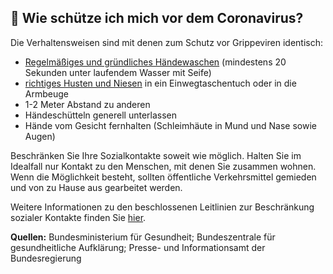 ## 🧼 Wie schütze ich mich vor dem Coronavirus?

Die Verhaltensweisen sind mit denen zum Schutz vor Grippeviren identisch:

- [Regelmäßiges und gründliches Händewaschen](https://www.infektionsschutz.de/haendewaschen/) (mindestens 20 Sekunden unter laufendem Wasser mit Seife)
- [richtiges Husten und Niesen](https://www.infektionsschutz.de/haendewaschen/) in ein Einwegtaschentuch oder in die Armbeuge
- 1-2 Meter Abstand zu anderen
- Händeschütteln generell unterlassen
- Hände vom Gesicht fernhalten (Schleimhäute in Mund und Nase sowie Augen)

Beschränken Sie Ihre Sozialkontakte soweit wie möglich. Halten Sie im Idealfall nur Kontakt zu den Menschen, mit denen Sie zusammen wohnen. Wenn die Möglichkeit besteht, sollten öffentliche Verkehrsmittel gemieden und von zu Hause aus gearbeitet werden.

Weitere Informationen zu den beschlossenen Leitlinien zur Beschränkung sozialer Kontakte finden Sie [hier](https://www.bundesregierung.de/breg-de/themen/coronavirus/besprechung-der-bundeskanzlerin-mit-den-regierungschefinnen-und-regierungschefs-der-laender-1733248).

**Quellen:** Bundesministerium für Gesundheit; Bundeszentrale für gesundheitliche Aufklärung; Presse- und Informationsamt der Bundesregierung
